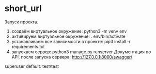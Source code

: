 # short_url
Запуск проекта. 
1. создаём виртуальное окружение: python3 -m venv env 
2. активируем виртуальное окружение: . env/bin/activate 
3. устанавливаем все зависимости в проекте: pip3 install -r requirements.txt 
4. запускаем сервер: python3 manage.py runserver Документация по API. после запуска сервера: http://127.0.0.1:8000/swagger/

superuser default: test/test
